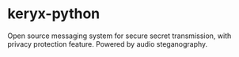 # keryx-python
Open source messaging system for secure secret transmission, with privacy protection feature. Powered by audio steganography.